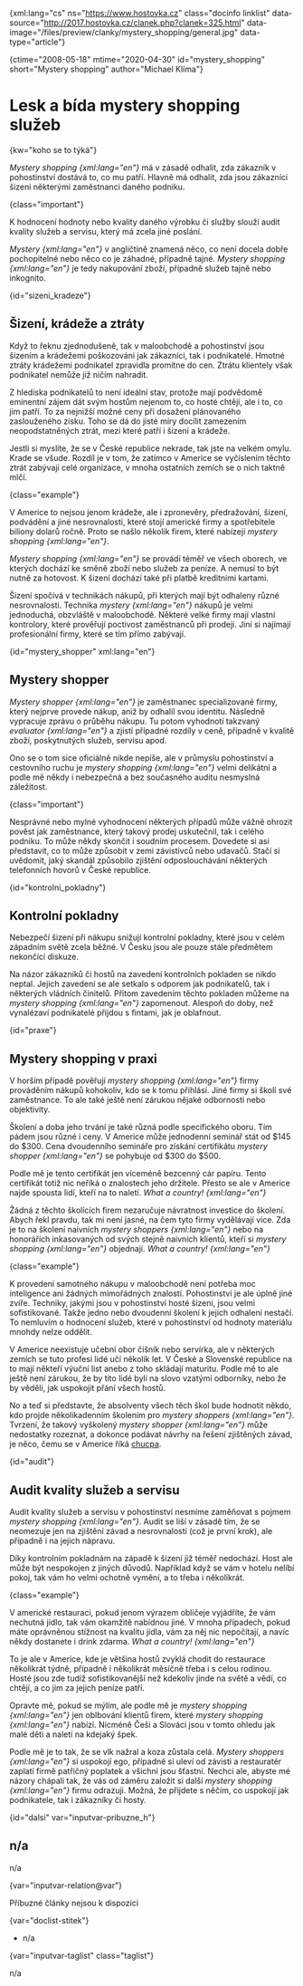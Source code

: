 
{xml:lang="cs" ns="https://www.hostovka.cz" class="docinfo linklist" data-source="http://2017.hostovka.cz/clanek.php?clanek=325.html" data-image="/files/preview/clanky/mystery_shopping/general.jpg" data-type="article"}

{ctime="2008-05-18" mtime="2020-04-30" id="mystery_shopping" short="Mystery shopping" author="Michael Klíma"}

# Lesk a bída mystery shopping služeb

<!-- generated attribute kw by user_updatekw.sh on 2020-07-05, do not edit -->

{kw="koho se to týká"}

_Mystery shopping {xml:lang="en"}_ má v zásadě odhalit, zda zákazník v pohostinství dostává to, co mu patří. Hlavně má odhalit, zda jsou zákazníci šizeni některými zaměstnanci daného podniku.

{class="important"}

K hodnocení hodnoty nebo kvality daného výrobku či služby slouží audit kvality služeb a servisu, který má zcela jiné poslání.

_Mystery {xml:lang="en"}_ v angličtině znamená něco, co není docela dobře pochopitelné nebo něco co je záhadné, případně tajné. _Mystery shopping {xml:lang="en"}_ je tedy nakupování zboží, případně služeb tajně nebo inkognito.

{id="sizeni_kradeze"}

## Šizení, krádeže a ztráty

Když to řeknu zjednodušeně, tak v maloobchodě a pohostinství jsou šizením a krádežemi poškozováni jak zákazníci, tak i podnikatelé. Hmotné ztráty krádežemi podnikatel zpravidla promítne do cen. Ztrátu klientely však podnikatel nemůže již ničím nahradit.

Z hlediska podnikatelů to není ideální stav, protože mají podvědomě eminentní zájem dát svým hostům nejenom to, co hosté chtějí, ale i to, co jim patří. To za nejnižší možné ceny při dosažení plánovaného zaslouženého zisku. Toho se dá do jisté míry docílit zamezením neopodstatněných ztrát, mezi které patří i šizení a krádeže.

Jestli si myslíte, že se v České republice nekrade, tak jste na velkém omylu. Krade se všude. Rozdíl je v tom, že zatímco v Americe se vyčíslením těchto ztrát zabývají celé organizace, v mnoha ostatních zemích se o nich taktně mlčí.

{class="example"}

V Americe to nejsou jenom krádeže, ale i zpronevěry, předražování, šizení, podvádění a jiné nesrovnalosti, které stojí americké firmy a spotřebitele biliony dolarů ročně. Proto se našlo několik firem, které nabízejí _mystery shopping {xml:lang="en"}_.

_Mystery shopping {xml:lang="en"}_ se provádí téměř ve všech oborech, ve kterých dochází ke směně zboží nebo služeb za peníze. A nemusí to být nutně za hotovost. K šizení dochází také při platbě kreditními kartami.

Šizení spočívá v technikách nákupů, při kterých mají být odhaleny různé nesrovnalosti. Technika _mystery {xml:lang="en"}_ nákupů je velmi jednoduchá, obzvláště v maloobchodě. Některé velké firmy mají vlastní kontrolory, které prověřují poctivost zaměstnanců při prodeji. Jiní si najímají profesionální firmy, které se tím přímo zabývají.

{id="mystery_shopper" xml:lang="en"}

## Mystery shopper

_Mystery shopper {xml:lang="en"}_ je zaměstnanec specializované firmy, který nejprve provede nákup, aniž by odhalil svou identitu. Následně vypracuje zprávu o průběhu nákupu. Tu potom vyhodnotí takzvaný _evaluator {xml:lang="en"}_ a zjistí případné rozdíly v ceně, případně v kvalitě zboží, poskytnutých služeb, servisu apod.

Ono se o tom sice oficiálně nikde nepíše, ale v průmyslu pohostinství a cestovního ruchu je _mystery shopping {xml:lang="en"}_ velmi delikátní a podle mě někdy i nebezpečná a bez současného auditu nesmyslná záležitost.

{class="important"}

Nesprávné nebo mylné vyhodnocení některých případů může vážně ohrozit pověst jak zaměstnance, který takový prodej uskutečnil, tak i celého podniku. To může někdy skončit i soudním procesem. Dovedete si asi představit, co to může způsobit v zemi závistivců nebo udavačů. Stačí si uvědomit, jaký skandál způsobilo zjištění odposlouchávání některých telefonních hovorů v České republice.

{id="kontrolni_pokladny"}

## Kontrolní pokladny

Nebezpečí šizení při nákupu snižují kontrolní pokladny, které jsou v celém západním světě zcela běžné. V Česku jsou ale pouze stále předmětem nekončící diskuze.

Na názor zákazníků či hostů na zavedení kontrolních pokladen se nikdo neptal. Jejich zavedení se ale setkalo s odporem jak podnikatelů, tak i některých vládních činitelů. Přitom zavedením těchto pokladen můžeme na _mystery shopping {xml:lang="en"}_ zapomenout. Alespoň do doby, než vynalézaví podnikatelé přijdou s fintami, jak je oblafnout.

{id="praxe"}

## Mystery shopping v praxi

V horším případě pověřují _mystery shopping {xml:lang="en"}_ firmy prováděním nákupů kohokoliv, kdo se k tomu přihlásí. Jiné firmy si školí své zaměstnance. To ale také ještě není zárukou nějaké odbornosti nebo objektivity.

Školení a doba jeho trvání je také různá podle specifického oboru. Tím pádem jsou různé i ceny. V Americe může jednodenní seminář stát od $145 do $300. Cena dvoudenního semináře pro získání certifikátu _mystery shopper {xml:lang="en"}_ se pohybuje od $300 do $500.

Podle mě je tento certifikát jen víceméně bezcenný cár papíru. Tento certifikát totiž nic neříká o znalostech jeho držitele. Přesto se ale v Americe najde spousta lidí, kteří na to naletí. _What a country! {xml:lang="en"}_

Žádná z těchto školících firem nezaručuje návratnost investice do školení. Abych řekl pravdu, tak mi není jasné, na čem tyto firmy vydělávají více. Zda je to na školení naivních _mystery shoppers {xml:lang="en"}_ nebo na honorářích inkasovaných od svých stejně naivních klientů, kteří si _mystery shopping {xml:lang="en"}_ objednají. _What a country! {xml:lang="en"}_

{class="example"}

K provedení samotného nákupu v maloobchodě není potřeba moc inteligence ani žádných mimořádných znalostí. Pohostinství je ale úplně jiné zvíře. Techniky, jakými jsou v pohostinství hosté šizeni, jsou velmi sofistikované. Takže jedno nebo dvoudenní školení k jejich odhalení nestačí. To nemluvím o hodnocení služeb, které v pohostinství od hodnoty materiálu mnohdy nelze oddělit.

V Americe neexistuje učební obor číšník nebo servírka, ale v některých zemích se tuto profesi lidé učí několik let. V České a Slovenské republice na to mají někteří výuční list anebo z toho skládají maturitu. Podle mě to ale ještě není zárukou, že by tito lidé byli na slovo vzatými odborníky, nebo že by věděli, jak uspokojit přání všech hostů.

No a teď si představte, že absolventy všech těch škol bude hodnotit někdo, kdo projde několikadenním školením pro _mystery shoppers {xml:lang="en"}_. Tvrzení, že takový vyškolený _mystery shopper {xml:lang="en"}_ může nedostatky rozeznat, a dokonce podávat návrhy na řešení zjištěných závad, je něco, čemu se v Americe říká [chucpa][1].

{id="audit"}

## Audit kvality služeb a servisu

Audit kvality služeb a servisu v pohostinství nesmíme zaměňovat s pojmem _mystery shopping {xml:lang="en"}_. Audit se liší v zásadě tím, že se neomezuje jen na zjištění závad a nesrovnalostí (což je první krok), ale případně i na jejich nápravu.

Díky kontrolním pokladnám na západě k šizení již téměř nedochází. Host ale může být nespokojen z jiných důvodů. Například když se vám v hotelu nelíbí pokoj, tak vám ho velmi ochotně vymění, a to třeba i několikrát.

{class="example"}

V americké restauraci, pokud jenom výrazem obličeje vyjádříte, že vám nechutná jídlo, tak vám okamžitě nabídnou jiné. V mnoha případech, pokud máte oprávněnou stížnost na kvalitu jídla, vám za něj nic nepočítají, a navíc někdy dostanete i drink zdarma. _What a country! {xml:lang="en"}_

To je ale v Americe, kde je většina hostů zvyklá chodit do restaurace několikrát týdně, případně i několikrát měsíčně třeba i s celou rodinou. Hosté jsou zde tudíž sofistikovanější než kdekoliv jinde na světě a vědí, co chtějí, a co jim za jejich peníze patří.

Opravte mě, pokud se mýlím, ale podle mě je _mystery shopping {xml:lang="en"}_ jen oblbování klientů firem, které _mystery shopping {xml:lang="en"}_ nabízí. Nicméně Češi a Slováci jsou v tomto ohledu jak malé děti a naletí na kdejaký špek.

Podle mě je to tak, že se vlk nažral a koza zůstala celá. _Mystery shoppers {xml:lang="en"}_ si uspokojí ego, případně si uleví od závisti a restauratér zaplatí firmě patřičný poplatek a všichni jsou šťastní. Nechci ale, abyste mé názory chápali tak, že vás od záměru založit si další _mystery shopping {xml:lang="en"}_ firmu odrazuji. Možná, že přijdete s něčím, co uspokojí jak podnikatele, tak i zákazníky či hosty.

{id="dalsi" var="inputvar-pribuzne_h"}

## n/a

n/a

{var="inputvar-relation@var"}

Příbuzné články nejsou k dispozici

{var="doclist-stitek"}

  * n/a

{var="inputvar-taglist" class="taglist"}

n/a

 [1]: chucpa

